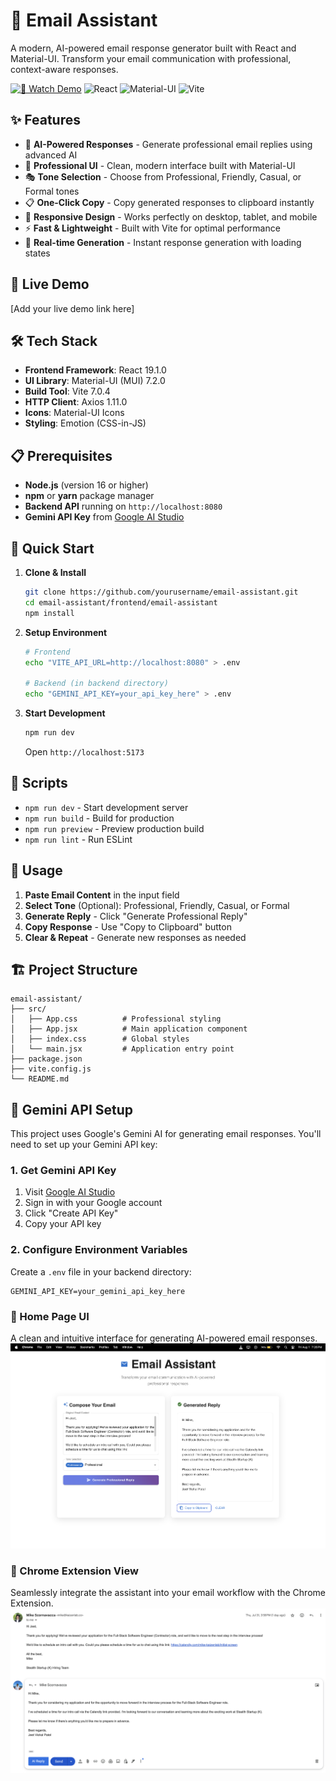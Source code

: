 # 📧 Email Assistant

A modern, AI-powered email response generator built with React and Material-UI. Transform your email communication with professional, context-aware responses.

[![🎥 Watch Demo](https://img.shields.io/badge/Watch%20Demo-Click%20Here-red?logo=youtube)](https://drive.google.com/file/d/1I0Ue6UV62ncC1YTiLU0RSJuxNLsxPbDG/view?usp=drive_link)
![React](https://img.shields.io/badge/React-19.1.0-blue?logo=react)
![Material-UI](https://img.shields.io/badge/Material--UI-7.2.0-blue?logo=material-ui)
![Vite](https://img.shields.io/badge/Vite-7.0.4-purple?logo=vite)

## ✨ Features

- 🤖 **AI-Powered Responses** - Generate professional email replies using advanced AI
- 🎨 **Professional UI** - Clean, modern interface built with Material-UI
- 🎭 **Tone Selection** - Choose from Professional, Friendly, Casual, or Formal tones
- 📋 **One-Click Copy** - Copy generated responses to clipboard instantly
- 📱 **Responsive Design** - Works perfectly on desktop, tablet, and mobile
- ⚡ **Fast & Lightweight** - Built with Vite for optimal performance
- 🔄 **Real-time Generation** - Instant response generation with loading states

## 🚀 Live Demo

[Add your live demo link here]

## 🛠️ Tech Stack

- **Frontend Framework**: React 19.1.0
- **UI Library**: Material-UI (MUI) 7.2.0
- **Build Tool**: Vite 7.0.4
- **HTTP Client**: Axios 1.11.0
- **Icons**: Material-UI Icons
- **Styling**: Emotion (CSS-in-JS)

## 📋 Prerequisites

- **Node.js** (version 16 or higher)
- **npm** or **yarn** package manager
- **Backend API** running on `http://localhost:8080`
- **Gemini API Key** from [Google AI Studio](https://makersuite.google.com/app/apikey)

## 🚀 Quick Start

1. **Clone & Install**
   ```bash
   git clone https://github.com/yourusername/email-assistant.git
   cd email-assistant/frontend/email-assistant
   npm install
   ```

2. **Setup Environment**
   ```bash
   # Frontend
   echo "VITE_API_URL=http://localhost:8080" > .env
   
   # Backend (in backend directory)
   echo "GEMINI_API_KEY=your_api_key_here" > .env
   ```

3. **Start Development**
   ```bash
   npm run dev
   ```
   Open `http://localhost:5173`

## 🔧 Scripts

- `npm run dev` - Start development server
- `npm run build` - Build for production
- `npm run preview` - Preview production build
- `npm run lint` - Run ESLint

## 📖 Usage

1. **Paste Email Content** in the input field
2. **Select Tone** (Optional): Professional, Friendly, Casual, or Formal
3. **Generate Reply** - Click "Generate Professional Reply"
4. **Copy Response** - Use "Copy to Clipboard" button
5. **Clear & Repeat** - Generate new responses as needed

## 🏗️ Project Structure

```
email-assistant/
├── src/
│   ├── App.css          # Professional styling
│   ├── App.jsx          # Main application component
│   ├── index.css        # Global styles
│   └── main.jsx         # Application entry point
├── package.json
├── vite.config.js
└── README.md
```


## 🔑 Gemini API Setup

This project uses Google's Gemini AI for generating email responses. You'll need to set up your Gemini API key:

### 1. Get Gemini API Key
1. Visit [Google AI Studio](https://makersuite.google.com/app/apikey)
2. Sign in with your Google account
3. Click "Create API Key"
4. Copy your API key

### 2. Configure Environment Variables
Create a `.env` file in your backend directory:
```env
GEMINI_API_KEY=your_gemini_api_key_here
```

### 💼 Home Page UI  
A clean and intuitive interface for generating AI-powered email responses.  
![Home Page UI](./assets/homepage.png)

### 🧩 Chrome Extension View  
Seamlessly integrate the assistant into your email workflow with the Chrome Extension.  
![Chrome Extension](./assets/extension.png)


